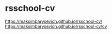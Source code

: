 # rsschool-cv
https://maksimbarysevich.github.io/rsschool-cv/
https://maksimbarysevich.github.io/rsschool-cv/cv
